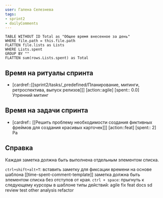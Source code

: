 ```yaml
---
user: Галена Селезнева
tags:
- sprint2
- dailyComments
---
```




```dataview 
TABLE WITHOUT ID Total as "Общее время внесенное за день"
WHERE file.path = this.file.path 
FLATTEN file.lists as Lists
WHERE Lists.spent
GROUP BY ""
FLATTEN sum(rows.Lists.spent) as Total
```
## Время на ритуалы спринта
 
* [cardref::[[sprint2/tasks/_predefined/Планирование, митинги, ретроспектива, выпуск релизов]]]
  [action::agile] 
  [spent:: 0.0]
  Утренний митинг

## Время на задачи спринта

* [cardref:: [[Решить проблему необходимости создания фиктивных фреймов для создания красивых карточек]]]
  [action::feat]
  [spent:: 2]
  Ра
## Справка

Каждая заметка должна быть выполнена отдельным элементом списка. 

`ctrl+shift+alt+T`:
	вставить заметку для фиксации времени на основе шаблона [[time-spent-comment-template]] 
	заметка должна быть элементом списка без отступов от края. 
`ctrl + space`:
	прыгнуть к следующему курсоры в шаблоне
типы действий:
	agile
	fix
	feat
	docs
	sd
	review
	test
	other
	analysis
	refactor

